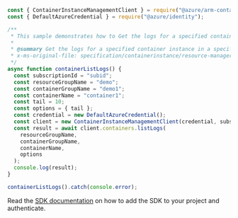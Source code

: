```javascript
const { ContainerInstanceManagementClient } = require("@azure/arm-containerinstance");
const { DefaultAzureCredential } = require("@azure/identity");

/**
 * This sample demonstrates how to Get the logs for a specified container instance in a specified resource group and container group.
 *
 * @summary Get the logs for a specified container instance in a specified resource group and container group.
 * x-ms-original-file: specification/containerinstance/resource-manager/Microsoft.ContainerInstance/stable/2021-10-01/examples/ContainerListLogs.json
 */
async function containerListLogs() {
  const subscriptionId = "subid";
  const resourceGroupName = "demo";
  const containerGroupName = "demo1";
  const containerName = "container1";
  const tail = 10;
  const options = { tail };
  const credential = new DefaultAzureCredential();
  const client = new ContainerInstanceManagementClient(credential, subscriptionId);
  const result = await client.containers.listLogs(
    resourceGroupName,
    containerGroupName,
    containerName,
    options
  );
  console.log(result);
}

containerListLogs().catch(console.error);
```

Read the [SDK documentation](https://github.com/Azure/azure-sdk-for-js/blob/%40azure%2Farm-containerinstance_8.1.0/sdk/containerinstance/arm-containerinstance/README.md) on how to add the SDK to your project and authenticate.
